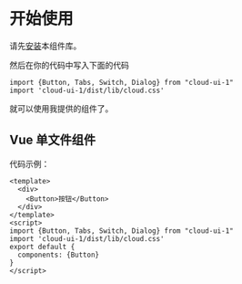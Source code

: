 # 开始使用
请先[安装](#/doc/install)本组件库。

然后在你的代码中写入下面的代码

```
import {Button, Tabs, Switch, Dialog} from "cloud-ui-1"
import 'cloud-ui-1/dist/lib/cloud.css'
```

就可以使用我提供的组件了。

## Vue 单文件组件

代码示例：

```
<template>
  <div>
    <Button>按钮</Button>
  </div>
</template>
<script>
import {Button, Tabs, Switch, Dialog} from "cloud-ui-1"
import 'cloud-ui-1/dist/lib/cloud.css'
export default {
  components: {Button}
}
</script>
```